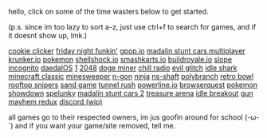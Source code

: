 hello, click on some of the time wasters below to get started.

(p.s. since im too lazy to sort a-z, just use ctrl+f to search for games, and if it doesnt show up,  lmk.)

[cookie clicker](https://pixelamp-isgay.github.io/projects/cookie-clicker/)
[friday night funkin'](https://pixelamp-isgay.github.io/projects/fnf/)
[gpop.io](https://pixelamp-isgay.github.io/projects/gpop.io/)
[madalin stunt cars multiplayer](https://pixelamp-isgay.github.io/projects/madalincarsmultiplayer/)
[krunker.io](https://pixelamp-isgay.github.io/projects/krunkr/)
[pokemon](https://https://pixelamp-isgay.github.io/projects/pokemon/)
[shellshock.io](https://pixelamp-isgay.github.io/projects/shellshock.io/)
[smashkarts.io](https://pixelamp-isgay.github.io/projects/smashkarts.io/)
[buildroyale.io](https://pixelamp-isgay.github.io/projects/buildroyale.io/)
[slope](https://pixelamp-isgay.github.io/projects/slope/)
[incognito](https://pixelamp-isgay.github.io/projects/incognito/)
[daedalOS](https://pixelamp-isgay.github.io/projects/daedalOS/)
[1](https://pixelamp-isgay.github.io/projects/1/)
[2048](https://pixelamp-isgay.github.io/projects/2048/)
[doge miner](https://pixelamp-isgay.github.io/projects/DogeMiner/)
[chill radio](https://pixelamp-isgay.github.io/projects/chill-radio/)
[evil glitch](https://pixelamp-isgay.github.io/projects/evil-glitch/)
[idle shark](https://pixelamp-isgay.github.io/projects/idle-shark/)
[minecraft classic](https://pixelamp-isgay.github.io/projects/minecraft-classic/)
[minesweeper](https://pixelamp-isgay.github.io/projects/minesweeper/)
[n-gon](https://pixelamp-isgay.github.io/projects/n-gon/)
[ninja](https://pixelamp-isgay.github.io/projects/ninja/)
[ns-shaft](https://pixelamp-isgay.github.io/projects/ns-shaft/)
[polybranch](https://pixelamp-isgay.github.io/projects/polybranch/)
[retro bowl](https://pixelamp-isgay.github.io/projects/retro-bowl/)
[rooftop snipers](https://pixelamp-isgay.github.io/projects/rooftop-snipers/)
[sand game](https://pixelamp-isgay.github.io/projects/sand-game/)
[tunnel rush](https://pixelamp-isgay.github.io/projects/tunnel-rush/)
[powerline.io](https://pixelamp-isgay.github.io/projects/powerline.io/)
[browserquest](https://pixelamp-isgay.github.io/projects/browserquest/)
[pokemon showdown](https://pixelamp-isgay.github.io/projects/pokemonshowdown/)
[spelunky](https://pixelamp-isgay.github.io/projects/spelunkyHTML5/)
[madalin stunt cars 2](https://pixelamp-isgay.github.io/projects/madalin%20stunt%20cars%202/)
[treasure arena](https://pixelamp-isgay.github.io/projects/treasurearena/)
[idle breakout](pixelamp-isgay.github.io/projects/idlebreakout/)
[gun mayhem redux](pixelamp-isgay.github.io/projects/gunmayhemredux/)
[discord (wip)](pixelamp-isgay.github.io/projects/discord/)

all games go to their respected owners, im jus goofin around for school (-ω-`)
and if you want your game/site removed, tell me.
